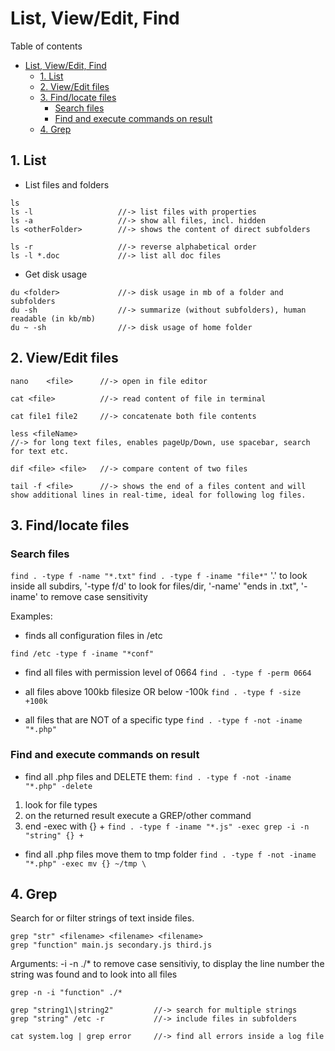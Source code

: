 # List, View/Edit, Find
Table of contents
- [List, View/Edit, Find](#list-viewedit-find)
  - [1. List](#1-list)
  - [2. View/Edit files](#2-viewedit-files)
  - [3. Find/locate files](#3-findlocate-files)
    - [Search files](#search-files)
    - [Find and execute commands on result](#find-and-execute-commands-on-result)
  - [4. Grep](#4-grep)

## 1. List
* List files and folders
```
ls
ls -l					//-> list files with properties
ls -a					//-> show all files, incl. hidden
ls <otherFolder>		//-> shows the content of direct subfolders

ls -r					//-> reverse alphabetical order
ls -l *.doc				//-> list all doc files
```
* Get disk usage
```
du <folder>				//-> disk usage in mb of a folder and subfolders
du -sh					//-> summarize (without subfolders), human readable (in kb/mb)
du ~ -sh				//-> disk usage of home folder
```

## 2. View/Edit files 
```
nano	<file>		//-> open in file editor

cat <file>			//-> read content of file in terminal

cat file1 file2		//-> concatenate both file contents

less <fileName>		
//-> for long text files, enables pageUp/Down, use spacebar, search for text etc.

dif <file> <file>	//-> compare content of two files

tail -f <file>		//-> shows the end of a files content and will show additional lines in real-time, ideal for following log files.
```

## 3. Find/locate files
### Search files
`find . -type f -name "*.txt"`
`find . -type f -iname "file*"`
'.' to look inside all subdirs, '-type f/d' to look for files/dir, '-name' "ends in .txt",
'-iname' to remove case sensitivity

Examples:
- finds all configuration files in /etc

`find /etc -type f -iname "*conf"`

- find all files with permission level of 0664
`find . -type f -perm 0664`

- all files above 100kb filesize OR below -100k
`find . -type f -size +100k`

- all files that are NOT of a specific type
`find . -type f -not -iname "*.php"`

### Find and execute commands on result
- find all .php files and DELETE them:
`find . -type f -not -iname "*.php" -delete `

1. look for file types
2. on the returned result execute a GREP/other command
3. end -exec with {} +
`find . -type f -iname "*.js" -exec grep -i -n "string" {} +` 

- find all .php files move them to tmp folder
`find . -type f -not -iname "*.php" -exec mv {} ~/tmp \`

## 4. Grep
Search for or filter strings of text inside files.
```
grep "str" <filename> <filename> <filename>
grep "function" main.js secondary.js third.js
```
Arguments: -i -n ./* to remove case sensitiviy, to display the line number the string was found and to look into all files
```
grep -n -i "function" ./*

grep "string1\|string2"			//-> search for multiple strings
grep "string" /etc -r			//-> include files in subfolders 

cat system.log | grep error		//-> find all errors inside a log file
```